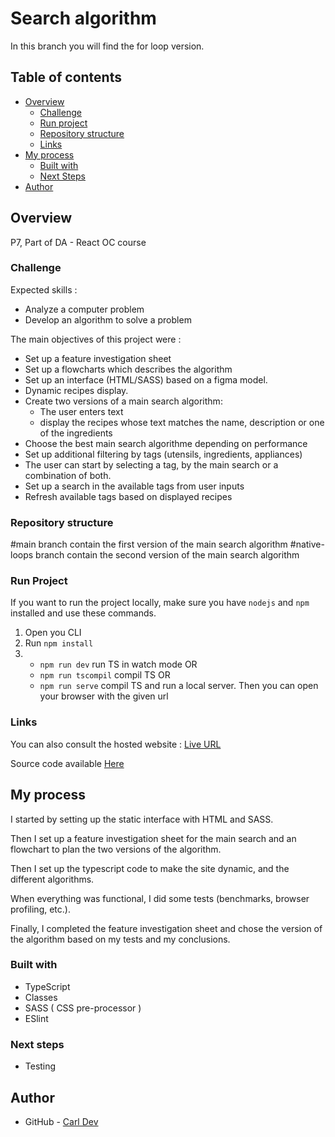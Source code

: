 # Search algorithm

In this branch you will find the for loop version.

## Table of contents

- [Overview](#overview)
    - [Challenge](#challenge)
    - [Run project](#run-project)
    - [Repository structure](#repository-structure)
    - [Links](#links)
- [My process](#my-process)
    - [Built with](#built-with)
    - [Next Steps](#next-steps)
- [Author](#author)

## Overview

P7, Part of DA - React OC course

### Challenge

Expected skills :

- Analyze a computer problem
- Develop an algorithm to solve a problem

The main objectives of this project were :

- Set up a feature investigation sheet
- Set up a flowcharts which describes the algorithm
- Set up an interface (HTML/SASS) based on a figma model.
- Dynamic recipes display.
- Create two versions of a main search algorithm:
    - The user enters text
    - display the recipes whose text matches the name, description or one of the ingredients
- Choose the best main search algorithme depending on performance
- Set up additional filtering by tags (utensils, ingredients, appliances)
- The user can start by selecting a tag, by the main search or a combination of both.
- Set up a search in the available tags from user inputs
- Refresh available tags based on displayed recipes

### Repository structure

#main branch contain the first version of the main search algorithm
#native-loops branch contain the second version of the main search algorithm

### Run Project

If you want to run the project locally, make sure you have `nodejs` and `npm` installed and use
these commands.

1. Open you CLI
2. Run ``npm install``
3.
    - ``npm run dev`` run TS in watch mode OR
    - ``npm run tscompil`` compil TS OR
    - ``npm run serve`` compil TS and run a local server. Then you can open your browser with the
      given url

### Links

You can also consult the hosted website : [Live URL](#)

Source code available [Here](https://github.com/TheNewDevl/p7-algo)

## My process

I started by setting up the static interface with HTML and SASS.

Then I set up a feature investigation sheet for the main search and an flowchart to plan the two versions of the
algorithm.

Then I set up the typescript code to make the site dynamic, and the different algorithms.

When everything was functional, I did some tests (benchmarks, browser profiling, etc.).

Finally, I completed the feature investigation sheet and chose the version of the algorithm based on my tests and my
conclusions.

### Built with

- TypeScript
- Classes
- SASS ( CSS pre-processor )
- ESlint

### Next steps

- Testing

## Author

- GitHub - [Carl Dev](https://github.com/TheNewDevl)
